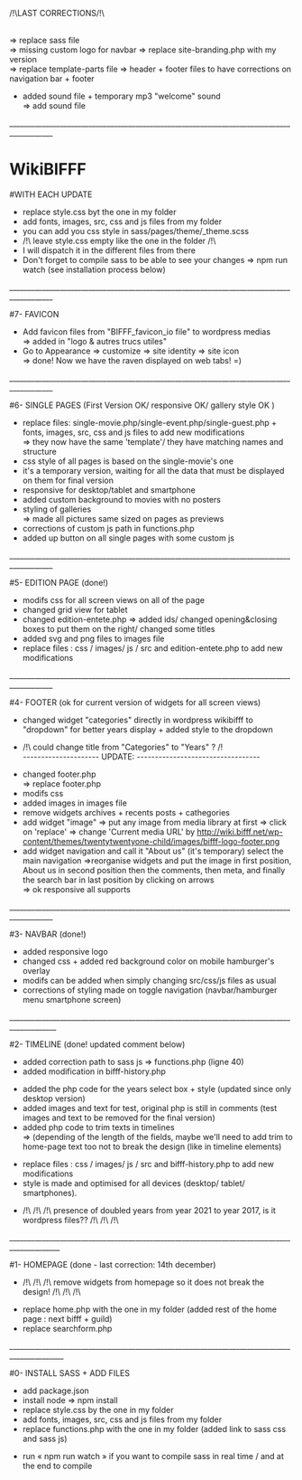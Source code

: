 /!\LAST CORRECTIONS/!\ <br>
 <br>

  => replace sass file <br>
  => missing custom logo for navbar => replace site-branding.php with my version <br>
  => replace template-parts file => header + footer files to have corrections on navigation bar + footer <br>
  
  + added sound file + temporary mp3 "welcome" sound <br>
  => add sound file <br>



__________________________________________________________________________________________<br>

# WikiBIFFF

#WITH EACH UPDATE

+ replace style.css byt the one in my folder <br>
+ add fonts, images, src, css and js files from my folder <br>
+ you can add you css style in sass/pages/theme/_theme.scss <br>
+ /!\ leave style.css empty like the one in the folder /!\
+ I will dispatch it in the different files from there<br>
+ Don't forget to compile sass to be able to see your changes => npm run watch (see installation process below)<br>

__________________________________________________________________________________________<br>

#7- FAVICON

+ Add favicon files from "BIFFF_favicon_io file" to wordpress medias <br>
=> added in "logo & autres trucs utiles"
+ Go to Appearance => customize => site identity => site icon <br>
=> done! Now we have the raven displayed on web tabs! =)

__________________________________________________________________________________________<br>

#6- SINGLE PAGES (First Version OK/ responsive OK/ gallery style OK )

+ replace files: single-movie.php/single-event.php/single-guest.php + fonts, images, src, css and js files to add new modifications <br>
=> they now have the same 'template'/ they have matching names and structure <br>
+ css style of all pages is based on the single-movie's one <br>
+ it's a temporary version, waiting for all the data that must be displayed on them for final version <br>
+ responsive for desktop/tablet and smartphone <br>
+ added custom background to movies with no posters <br>
+ styling of galleries <br>
 => made all pictures same sized on pages as previews <br>
+ corrections of custom js path in functions.php <br>
+ added up button on all single pages with some custom js <br>

__________________________________________________________________________________________<br>

#5- EDITION PAGE (done!)

+ modifs css for all screen views on all of the page <br>
+ changed grid view for tablet <br>
+ changed edition-entete.php => added ids/ changed opening&closing boxes to put them on the right/ changed some titles <br>
+ added svg and png files to images file <br>
+ replace files : css / images/ js / src and edition-entete.php to add new modifications <br>

__________________________________________________________________________________________<br>

#4- FOOTER (ok for current version of widgets for all screen views)

+ changed widget "categories" directly in wordpress wikibifff to "dropdown" for better years display + added style to the dropdown <br>
- /!\ could change title from "Categories" to "Years" ? /!\
--------------------- UPDATE: ----------------------------------
+ changed footer.php <br>
=> replace footer.php
+ modifs css <br>
+ added images in images file
+ remove widgets archives + recents posts + cathegories
+ add widget "image" 
=> put any image from media library at first
=> click on 'replace'
=> change 'Current media URL' by http://wiki.bifff.net/wp-content/themes/twentytwentyone-child/images/bifff-logo-footer.png
+ add widget navigation and call it "About us" (it's temporary) select the main navigation
=>reorganise widgets and put the image in first position, About us in second position then the comments, then meta, and finally the search bar in last position by clicking on arrows<br>
=> ok responsive all supports

__________________________________________________________________________________________<br>

#3- NAVBAR (done!)

+ added responsive logo <br>
+ changed css + added red background color on mobile hamburger's overlay <br>
+ modifs can be added when simply changing src/css/js files as usual <br>
+ corrections of styling made on toggle navigation (navbar/hamburger menu smartphone screen) <br>

___________________________________________________________________________________________<br>

#2- TIMELINE (done! updated comment below)

+ added correction path to sass js => functions.php (ligne 40) <br>
+ added modification in bifff-history.php <br>
- added the php code for the years select box + style (updated since only desktop version) <br>
- added images and text for test, original php is still in comments (test images and text to be removed for the final version) <br>
- added php code to trim texts in timelines <br>
=> (depending of the length of the fields, maybe we'll need to add trim to home-page text too not to break the design (like in timeline elements) <br>
+ replace files : css / images/ js / src and bifff-history.php to add new modifications <br>
+ style is made and optimised for all devices (desktop/ tablet/ smartphones).<br>
- /!\ /!\ /!\ presence of doubled years from year 2021 to year 2017, is it wordpress files?? /!\ /!\ /!\

____________________________________________________________________________________________<br>

#1- HOMEPAGE (done - last correction: 14th december)

- /!\ /!\ /!\ remove widgets from homepage so it does not break the design! /!\ /!\ /!\ <br>
+ replace home.php with the one in my folder (added rest of the home page : next bifff + guild) <br>
+ replace searchform.php

_____________________________________________________________________________________________<br>

#0- INSTALL SASS + ADD FILES

+ add package.json <br>
+ install node => npm install <br>
+ replace style.css by the one in my folder <br>
+ add fonts, images, src, css and js files from my folder <br>
+ replace functions.php with the one in my folder (added link to sass css and sass js) <br>
- run « npm run watch » if you want to compile sass in real time / and at the end to compile <br>

